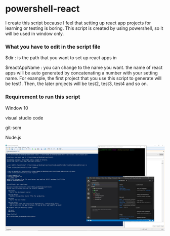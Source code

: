 # powershell-react
I create this script because I feel that setting up react app projects for learning or testing is boring.
This script is created by using powershell, so it will be used in window only.

### What you have to edit in the script file

$dir : is the path that you want to set up react apps in

$reactAppName : you can change to the name you want. the name of react apps will be auto generated by concatenating a number with your setting name. For example, the first project that you use this script to generate will be test1. Then, the later projects will be test2, test3, test4 and so on.

### Requirement to run this script

Window 10 

visual studio code 

git-scm

Node.js

![](powershell.JPG)

